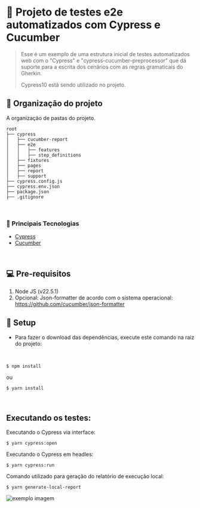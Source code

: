 # 🚀 Projeto de testes e2e automatizados com Cypress e Cucumber

> Esse é um exemplo de uma estrutura inicial de testes automatizados web com o "Cypress" e "cypress-cucumber-preprocessor" que dá suporte para a escrita dos cenários com as regras gramaticais do Gherkin.
> 
> Cypress10 está sendo utilizado no projeto.


## :open_file_folder: Organização do projeto

A organização de pastas do projeto.

```
root
├── cypress
│   ├── cucumber-report
│   ├── e2e
│   │   ├── features
│   │   ├── step_definitions
│   ├── fixtures
│   ├── pages
│   ├── report
│   ├── support
├── cypress.config.js
├── cypress.env.json
├── package.json
├── .gitignore
```

<br>

### :wrench: Principais Tecnologias

- [Cypress](https://www.cypress.io/)
- [Cucumber](https://cucumber.io/)

<br>

## 💻 Pre-requisitos

1. Node JS (v22.5.1)
2. Opcional: Json-formatter de acordo com o sistema operacional: https://github.com/cucumber/json-formatter
 
## :scroll: Setup

- Para fazer o download das dependências, execute este comando na raiz do projeto:

<br>

```
$ npm install
```
ou
```
$ yarn install
```
<br>

## Executando os testes:

Executando o Cypress via interface:

```
$ yarn cypress:open
```

Executando o Cypress em headles:
```
$ yarn cypress:run
```

Comando utilizado para geração do relatório de execução local:
```
$ yarn generate-local-report
```

<img src="https://media.licdn.com/dms/image/D4D12AQGoFi4cMbApzQ/article-cover_image-shrink_720_1280/0/1691404661944?e=2147483647&v=beta&t=sOa1js9lZj2HWfEmEDMO4u0LT_1s1mYRIRrI2YOgG9Q" alt="exemplo imagem">